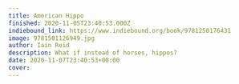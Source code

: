 ```yaml
---
title: American Hippo
finished: 2020-11-05T23:40:53.000Z
indiebound_link: https://www.indiebound.org/book/9781250176431
image: 9781501126949.jpg
author: Iain Reid
description: What if instead of horses, hippos?
date: 2020-11-07T23:40:53+00:00
cover:
---
```

